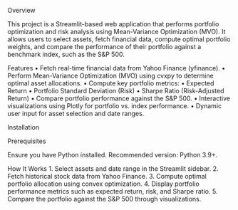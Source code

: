 Overview

This project is a Streamlit-based web application that performs portfolio optimization and risk analysis using Mean-Variance Optimization (MVO). It allows users to select assets, fetch financial data, compute optimal portfolio weights, and compare the performance of their portfolio against a benchmark index, such as the S&P 500.

Features
	•	Fetch real-time financial data from Yahoo Finance (yfinance).
	•	Perform Mean-Variance Optimization (MVO) using cvxpy to determine optimal asset allocations.
	•	Compute key portfolio metrics:
	•	Expected Return
	•	Portfolio Standard Deviation (Risk)
	•	Sharpe Ratio (Risk-Adjusted Return)
	•	Compare portfolio performance against the S&P 500.
	•	Interactive visualizations using Plotly for portfolio vs. index performance.
	•	Dynamic user input for asset selection and date ranges.

Installation

Prerequisites

Ensure you have Python installed. Recommended version: Python 3.9+.

How It Works
	1.	Select assets and date range in the Streamlit sidebar.
	2.	Fetch historical stock data from Yahoo Finance.
	3.	Compute optimal portfolio allocation using convex optimization.
	4.	Display portfolio performance metrics such as expected return, risk, and Sharpe ratio.
	5.	Compare the portfolio against the S&P 500 through visualizations.
